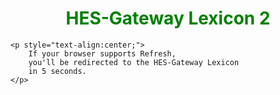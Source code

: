 <!DOCTYPE html>  
<html>  
  
<head>  
    <title>HTML Redirect</title>  
    <meta http-equiv="refresh"
        content="1; url = http://www.horizontec.com/HES_Lexicon.php" />  
</head>  
  
<body>  
    <h1 style="text-align:center;color:green;">  
         HES-Gateway Lexicon 2 
    </h1>  
      
    <p style="text-align:center;">  
        If your browser supports Refresh,  
        you'll be redirected to the HES-Gateway Lexicon 
        in 5 seconds.  
    </p>  
</body>  
  
</html>  
